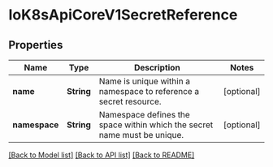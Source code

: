 # IoK8sApiCoreV1SecretReference

## Properties
Name | Type | Description | Notes
------------ | ------------- | ------------- | -------------
**name** | **String** | Name is unique within a namespace to reference a secret resource. | [optional] 
**namespace** | **String** | Namespace defines the space within which the secret name must be unique. | [optional] 

[[Back to Model list]](../README.md#documentation-for-models) [[Back to API list]](../README.md#documentation-for-api-endpoints) [[Back to README]](../README.md)



